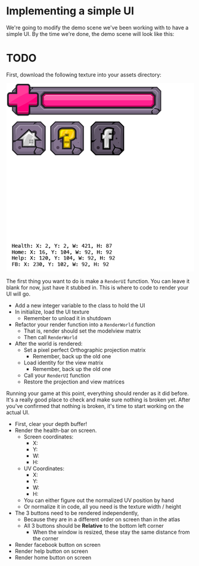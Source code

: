 # Implementing a simple UI

We're going to modify the demo scene we've been working with to have a simple UI. By the time we're done, the demo scene will look like this:

# TODO

First, download the following texture into your assets directory:

![UI](ui_atlas.png)

The first thing you want to do is make a ```RenderUI``` function. You can leave it blank for now, just have it stubbed in. This is where to code to render your UI will go.

* Add a new integer variable to the class to hold the UI
* In initialize, load the UI texture
  * Remember to unload it in shutdown
* Refactor your render function into a ```RenderWorld``` function
  * That is, render should set the modelview matrix
  * Then call ```RenderWorld```
* After the world is rendered:
  * Set a pixel perfect Orthographic projection matrix
    * Remember, back up the old one
  * Load identity for the view matrix
    * Remember, back up the old one
  * Call your ```RenderUI``` function
  * Restore the projection and view matrices

Running your game at this point, everything should render as it did before. It's a really good place to check and make sure nothing is broken yet. After you've confirmed that nothing is broken, it's time to start working on the actual UI.

* First, clear your depth buffer!
* Render the health-bar on screen.
  * Screen coordinates:
    * X: 
    * Y: 
    * W: 
    * H: 
  * UV Coordinates:
    * X:
    * Y:
    * W:
    * H:
  * You can either figure out the normalized UV position by hand
  * Or normalize it in code, all you need is the texture width / height
* The 3 buttons need to be rendered independently,
  * Because they are in a different order on screen than in the atlas 
  * All 3 buttons should be **Relative** to the bottom left corner
    * When the window is resized, these stay the same distance from the corner 
* Render facebook button on screen
* Render help button on screen
* Render home button on screen